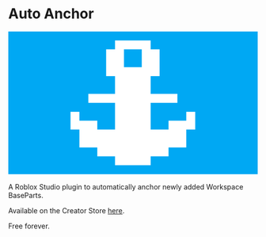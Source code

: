 # Auto Anchor

![Auto Anchor](./Assets/Auto%20Anchor%20Wide.png)

A Roblox Studio plugin to automatically anchor newly added Workspace BaseParts.

Available on the Creator Store [here](https://create.roblox.com/store/asset/14123319791).

Free forever.
